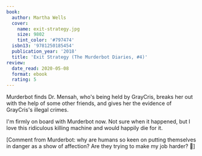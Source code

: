 ```yaml
---
book:
  author: Martha Wells
  cover:
    name: exit-strategy.jpg
    size: 9802
    tint_color: '#797474'
  isbn13: '9781250185454'
  publication_year: '2018'
  title: 'Exit Strategy (The Murderbot Diaries, #4)'
review:
  date_read: 2020-05-08
  format: ebook
  rating: 5
---
```


Murderbot finds Dr. Mensah, who's being held by GrayCris, breaks her out with the help of some other friends, and gives her the evidence of GrayCris's illegal crimes.

I'm firmly on board with Murderbot now.
Not sure when it happened, but I love this ridiculous killing machine and would happily die for it.

[Comment from Murderbot: why are humans so keen on putting themselves in danger as a show of affection? Are they trying to make my job harder? 🤖]